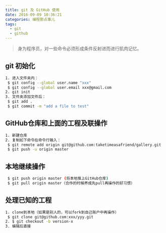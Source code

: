 ```yaml
---
title: git 及 GitHub 使用
date: 2016-09-09 10:36:21
categories: 编程那点事儿
tags:
  - git
  - github
---
```

<blockquote class="blockquote-center">身为程序员，对一些命令必须形成条件反射进而进行肌肉记忆。
</blockquote>

<!--more-->

## git 初始化

``` bash
1. 进入文件夹内：
 $ git config --global user.name "xxx"
 $ git config --global user.email xxx@gmail.com
2. git init
3. 文件夹添加文件后：
 $ git add .
 $ git commit -m "add a file to test"
```

## GitHub仓库和上面的工程及联操作

``` bash
1. 新建仓库
2. 复制如下命令在命令行输入：
 $ git remote add origin git@github.com:taketimeasafriend/gallery.git
 $ git push -u origin master
```

## 本地继续操作

``` bash
 $ git push origin master (将本地推上GitHub仓库)
 $ git pull origin master（合作的时候养成先pull再操作的好习惯）
```

## 处理已知的工程

``` bash
1. clone到本地（如果是别人的，可以fork到自己账户中再操作）
 $ git clone git@github.com:xxx/yyy.git
2. $ git checkout -b version-x
3. 编辑后直接
```
